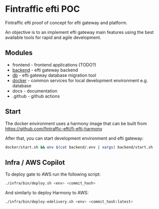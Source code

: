# Fintraffic efti POC

Fintraffic efti proof of concept for efti gateway and platform.

An objective is to an implement efti gateway main features using the best available tools for rapid and agile development.

## Modules

- frontend                     - frontend applications (TODO?)
- [backend](backend/README.md) - efti gateway backend
- [db](db/README.md)           - efti gateway database migration tool
- [docker](docker/README.md)   - common services for local development environment e.g. database
- docs                         - documentation
- .github                      - github actions

## Start

The docker environment uses a harmony image that can be built from
https://github.com/fintraffic-efti/fi-efti-harmony

After that, you can start development environment and efti gateway:

```bash
docker/start.sh && env $(cat backend/.env | xargs) backend/start.sh
```

## Infra / AWS Copilot

To deploy gate to AWS run the following script:

```bash
./infra/bin/deploy.sh <env> <commit_hash>
```

And similarly to deploy Harmony to AWS:

```bash
./infra/bin/deploy-edelivery.sh <env> <commit_hash:latest>
```
